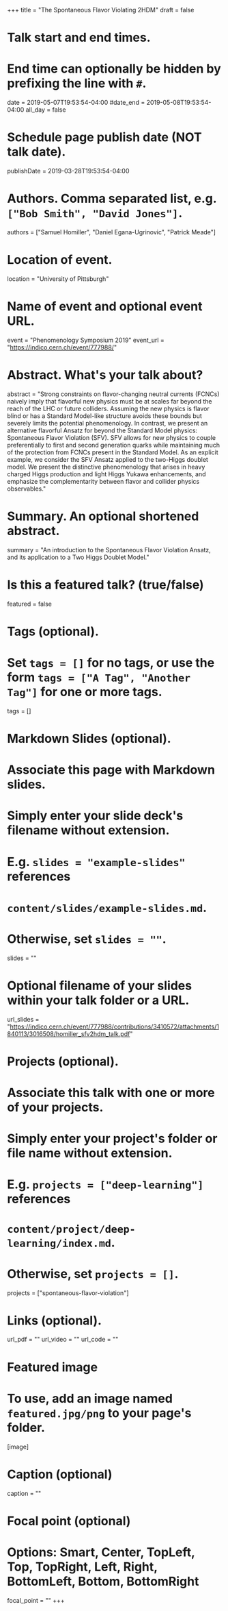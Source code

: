 +++
title = "The Spontaneous Flavor Violating 2HDM"
draft = false

# Talk start and end times.
#   End time can optionally be hidden by prefixing the line with `#`.
date = 2019-05-07T19:53:54-04:00
#date_end = 2019-05-08T19:53:54-04:00
all_day = false

# Schedule page publish date (NOT talk date).
publishDate = 2019-03-28T19:53:54-04:00

# Authors. Comma separated list, e.g. `["Bob Smith", "David Jones"]`.
authors = ["Samuel Homiller", "Daniel Egana-Ugrinovic", "Patrick Meade"]

# Location of event.
location = "University of Pittsburgh"

# Name of event and optional event URL.
event = "Phenomenology Symposium 2019"
event_url = "https://indico.cern.ch/event/777988/"

# Abstract. What's your talk about?
abstract = "Strong constraints on flavor-changing neutral currents (FCNCs) naively imply that flavorful new physics must be at scales far beyond the reach of the LHC or future colliders. Assuming the new physics is flavor blind or has a Standard Model-like structure avoids these bounds but severely limits the potential phenomenology. In contrast, we present an alternative flavorful Ansatz for beyond the Standard Model physics: Spontaneous Flavor Violation (SFV). SFV allows for new physics to couple preferentially to first and second generation quarks while maintaining much of the protection from FCNCs present in the Standard Model. As an explicit example, we consider the SFV Ansatz applied to the two-Higgs doublet model. We present the distinctive phenomenology that arises in heavy charged Higgs production and light Higgs Yukawa enhancements, and emphasize the complementarity between flavor and collider physics observables."

# Summary. An optional shortened abstract.
summary = "An introduction to the Spontaneous Flavor Violation Ansatz, and its application to a Two Higgs Doublet Model."

# Is this a featured talk? (true/false)
featured = false

# Tags (optional).
#   Set `tags = []` for no tags, or use the form `tags = ["A Tag", "Another Tag"]` for one or more tags.
tags = []

# Markdown Slides (optional).
#   Associate this page with Markdown slides.
#   Simply enter your slide deck's filename without extension.
#   E.g. `slides = "example-slides"` references
#   `content/slides/example-slides.md`.
#   Otherwise, set `slides = ""`.
slides = ""

# Optional filename of your slides within your talk folder or a URL.
url_slides = "https://indico.cern.ch/event/777988/contributions/3410572/attachments/1840113/3016508/homiller_sfv2hdm_talk.pdf"

# Projects (optional).
#   Associate this talk with one or more of your projects.
#   Simply enter your project's folder or file name without extension.
#   E.g. `projects = ["deep-learning"]` references
#   `content/project/deep-learning/index.md`.
#   Otherwise, set `projects = []`.
projects = ["spontaneous-flavor-violation"]

# Links (optional).
url_pdf = ""
url_video = ""
url_code = ""

# Featured image
# To use, add an image named `featured.jpg/png` to your page's folder.
[image]
  # Caption (optional)
  caption = ""

  # Focal point (optional)
  # Options: Smart, Center, TopLeft, Top, TopRight, Left, Right, BottomLeft, Bottom, BottomRight
  focal_point = ""
+++
